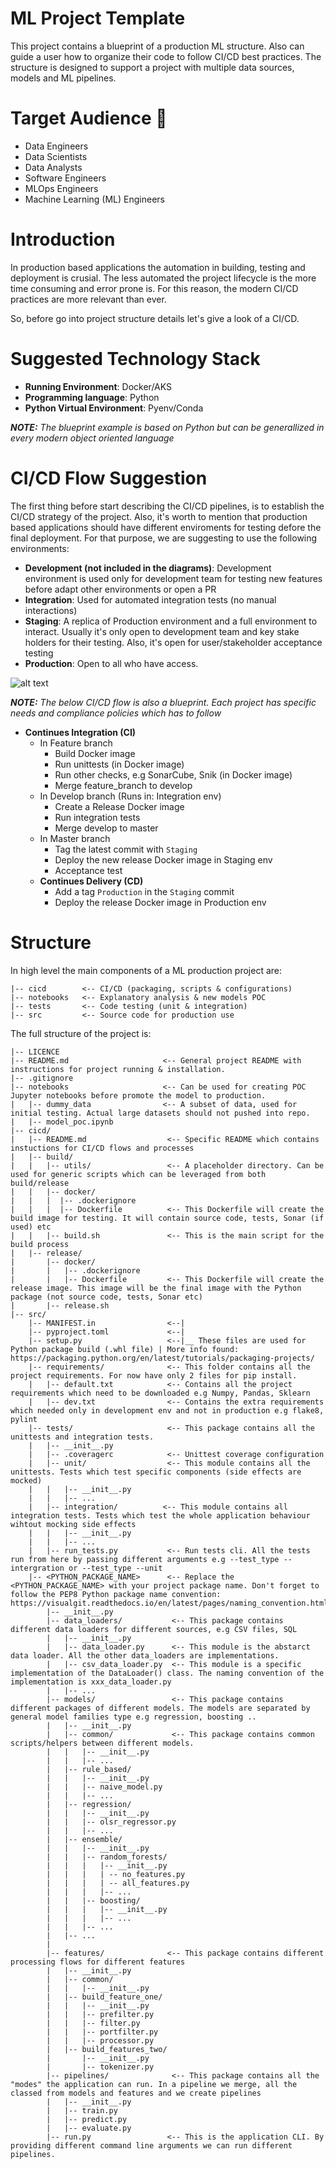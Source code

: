 # ML Project Template

This project contains a blueprint of a production ML structure. Also can guide a user how to organize their code to follow CI/CD best practices.
The structure is designed to support a project with multiple data sources, models and ML pipelines.

# Target Audience :loudspeaker:
* Data Engineers
* Data Scientists
* Data Analysts
* Software Engineers
* MLOps Engineers
* Machine Learning (ML) Engineers
# Introduction
In production based applications the automation in building, testing and deployment is crusial.
The less automated the project lifecycle is the more time consuming and error prone is.
For this reason, the modern CI/CD practices are more relevant than ever.

So, before go into project structure details let's give a look of a CI/CD.

# Suggested Technology Stack
* **Running Environment**: Docker/AKS
* **Programming language**: Python
* **Python Virtual Environment**: Pyenv/Conda

***NOTE:** The blueprint example is based on Python but can be generallized in every modern object oriented language*
# CI/CD Flow Suggestion
The first thing before start describing the CI/CD pipelines, is to establish the
CI/CD strategy of the project. Also, it's worth to mention that production based applications should have different enviroments for testing defore the final deployment.
For that purpose, we are suggesting to use the following environments:
* **Development (not included in the diagrams)**: Development environment is used only for development team for testing new features before adapt other environments or open a PR
* **Integration**: Used for automated integration tests (no manual interactions)
* **Staging**: A replica of Production environment and a full environment to interact.
Usually it's only open to development team and key stake holders for their testing. Also, it's open for user/stakeholder acceptance testing
* **Production**: Open to all who have access.

![alt text](photos/cicd_flow.png)

***NOTE:** The below CI/CD flow is also a blueprint. Each project has specific needs and compliance policies which has to follow*


  * **Continues Integration (CI)**
    * In Feature branch
      * Build Docker image
      * Run unittests (in Docker image)
      * Run other checks, e.g SonarCube, Snik (in Docker image)
      * Merge feature_branch to develop
    * In Develop branch (Runs in: Integration env)
      * Create a Release Docker image
      * Run integration tests
      * Merge develop to master
    * In Master branch
      * Tag the latest commit with `Staging`
      * Deploy the new release Docker image in Staging env
      * Acceptance test
    * **Continues Delivery (CD)**
      * Add a tag `Production` in the `Staging` commit
      * Deploy the release Docker image in Production env


# Structure

In high level the main components of a ML production project are:

```
|-- cicd        <-- CI/CD (packaging, scripts & configurations)
|-- notebooks   <-- Explanatory analysis & new models POC
|-- tests       <-- Code testing (unit & integration)
|-- src         <-- Source code for production use
```

The full structure of the project is:
```
|-- LICENCE
|-- README.md                     <-- General project README with instructions for project running & installation.
|-- .gitignore
|-- notebooks                     <-- Can be used for creating POC Jupyter notebooks before promote the model to production.
|   |-- dummy_data                <-- A subset of data, used for initial testing. Actual large datasets should not pushed into repo.
|   |-- model_poc.ipynb
|-- cicd/
|   |-- README.md                  <-- Specific README which contains instuctions for CI/CD flows and processes
|   |-- build/
|   |   |-- utils/                 <-- A placeholder directory. Can be used for generic scripts which can be leveraged from both build/release
|   |   |-- docker/
|   |   |  |-- .dockerignore
|   |   |  |-- Dockerfile          <-- This Dockerfile will create the build image for testing. It will contain source code, tests, Sonar (if used) etc
|   |   |-- build.sh               <-- This is the main script for the build process
|   |-- release/
|       |-- docker/
|       |   |-- .dockerignore
|       |   |-- Dockerfile         <-- This Dockerfile will create the release image. This image will be the final image with the Python package (not source code, tests, Sonar etc)
|       |-- release.sh
|-- src/                          
    |-- MANIFEST.in                <--|
    |-- pyproject.toml             <--|
    |-- setup.py                   <--|__ These files are used for Python package build (.whl file) | More info found: https://packaging.python.org/en/latest/tutorials/packaging-projects/
    |-- requirements/              <-- This folder contains all the project requirements. For now have only 2 files for pip install.
    |   |-- default.txt            <-- Contains all the project requirements which need to be downloaded e.g Numpy, Pandas, Sklearn
    |   |-- dev.txt                <-- Contains the extra requirements which needed only in development env and not in production e.g flake8, pylint
    |-- tests/                     <-- This package contains all the unittests and integration tests.
    |   |-- __init__.py
    |   |-- .coveragerc            <-- Unittest coverage configuration
    |   |-- unit/                  <-- This module contains all the unittests. Tests which test specific components (side effects are mocked)
    |   |   |-- __init__.py
    |   |   |-- ...
    |   |-- integration/          <-- This module contains all integration tests. Tests which test the whole application behaviour wihtout mocking side effects
    |   |   |-- __init__.py
    |   |   |-- ...        
    |   |-- run_tests.py           <-- Run tests cli. All the tests run from here by passing different arguments e.g --test_type --intergration or --test_type --unit
    |-- <PYTHON_PACKAGE_NAME>      <-- Replace the <PYTHON_PACKAGE_NAME> with your project package name. Don't forget to follow the PEP8 Python package name convention: https://visualgit.readthedocs.io/en/latest/pages/naming_convention.html#packages
        |-- __init__.py 
        |-- data_loaders/           <-- This package contains different data loaders for different sources, e.g CSV files, SQL
        |   |-- __init__.py          
        |   |-- data_loader.py      <-- This module is the abstarct data loader. All the other data_loaders are implementations.
        |   |-- csv_data_loader.py  <-- This module is a specific implementation of the DataLoader() class. The naming convention of the implementation is xxx_data_loader.py
        |   |-- ...
        |-- models/                 <-- This package contains different packages of different models. The models are separated by general model families type e.g regression, boosting ..
        |   |-- __init__.py
        |   |-- common/             <-- This package contains common scripts/helpers between different models.
        |   |   |-- __init__.py
        |   |   |-- ...
        |   |-- rule_based/
        |   |   |-- __init__.py
        |   |   |-- naive_model.py
        |   |   |-- ...
        |   |-- regression/
        |   |   |-- __init__.py
        |   |   |-- olsr_regressor.py
        |   |   |-- ...
        |   |-- ensemble/
        |   |   |-- __init__.py
        |   |   |-- random_forests/
        |   |   |   |-- __init__.py
        |   |   |   | -- no_features.py
        |   |   |   | -- all_features.py
        |   |   |   |-- ...
        |   |   |-- boosting/
        |   |   |   |-- __init__.py
        |   |   |   |-- ...
        |   |   |-- ...
        |   |-- ...
        |
        |-- features/              <-- This package contains different processing flows for different features
        |   |-- __init__.py
        |   |-- common/
        |   |   |-- __init__.py
        |   |-- build_feature_one/
        |   |   |-- __init__.py
        |   |   |-- prefilter.py
        |   |   |-- filter.py
        |   |   |-- portfilter.py
        |   |   |-- processor.py
        |   |-- build_features_two/
        |       |-- __init__.py
        |       |-- tokenizer.py
        |-- pipelines/              <-- This package contains all the "modes" the application can run. In a pipeline we merge, all the classed from models and features and we create pipelines
        |   |-- __init__.py
        |   |-- train.py
        |   |-- predict.py
        |   |-- evaluate.py
        |-- run.py                 <-- This is the application CLI. By providing different command line arguments we can run different pipelines.
```